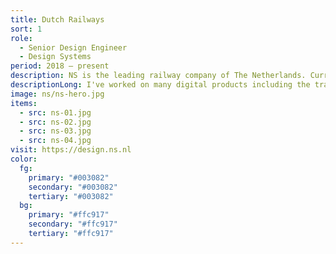 ```yaml
---
title: Dutch Railways
sort: 1
role:
  - Senior Design Engineer
  - Design Systems
period: 2018 – present
description: NS is the leading railway company of The Netherlands. Currently, I'm driving the architecture and implementation of a multi-platform design system at scale.
descriptionLong: I've worked on many digital products including the travel planner, subscriptions and NS-Business Card. Now, I lead the architecture and implementation of a multi-platform design system. Driving strategy and mentoring teams for adoption.
image: ns/ns-hero.jpg
items:
  - src: ns-01.jpg
  - src: ns-02.jpg
  - src: ns-03.jpg
  - src: ns-04.jpg
visit: https://design.ns.nl
color:
  fg:
    primary: "#003082"
    secondary: "#003082"
    tertiary: "#003082"
  bg:
    primary: "#ffc917"
    secondary: "#ffc917"
    tertiary: "#ffc917"
---
```

